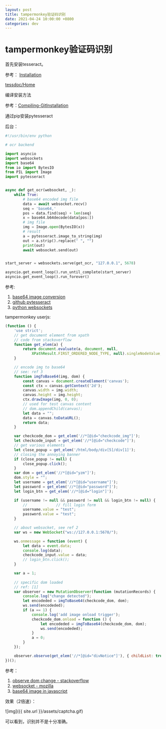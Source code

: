 ```yaml
---
layout: post
title: tampermonkey验证码识别
date: 2021-04-24 10:00:00 +0800
categories: dev
---
```

# tampermonkey验证码识别

首先安装tesseract。

参考：
[Installation](https://github.com/tesseract-ocr/tessdoc/blob/master/Installation.md)

[tessdoc/Home](https://tesseract-ocr.github.io/tessdoc/Home.html)

编译安装方法

参考：[Compiling-GitInstallation](https://tesseract-ocr.github.io/tessdoc/Compiling-%E2%80%93-GitInstallation.html)

通过pip安装pytesseract

后台：

```python
#!/usr/bin/env python

# ocr backend

import asyncio
import websockets
import base64
from io import BytesIO
from PIL import Image
import pytesseract


async def get_ocr(websocket, _):
    while True:
        # base64 encoded img file
        data = await websocket.recv()
        seq = 'base64,'
        pos = data.find(seq) + len(seq)
        x = base64.b64decode(data[pos:])
        # img file
        img = Image.open(BytesIO(x))
        # result
        a = pytesseract.image_to_string(img)
        out = a.strip().replace(" ", "")
        print(out)
        await websocket.send(out)


start_server = websockets.serve(get_ocr, "127.0.0.1", 5678)

asyncio.get_event_loop().run_until_complete(start_server)
asyncio.get_event_loop().run_forever()
```

参考:

1. [base64 image conversion](https://jdhao.github.io/2020/03/17/base64_opencv_pil_image_conversion/)
2. [github pytesseract](https://github.com/madmaze/pytesseract)
3. [python websockets](https://websockets.readthedocs.io/en/stable/intro.html)

tampermonkey userjs:

```javascript
(function () {
    'use strict';
    // get document element from xpath
    // code from stackoverflow
    function get_elem(a) {
        return document.evaluate(a, document, null,
            XPathResult.FIRST_ORDERED_NODE_TYPE, null).singleNodeValue;
    }

    // encode img to base64
    // see: ref 3
    function imgToBase64(img, dom) {
        const canvas = document.createElement('canvas');
        const ctx = canvas.getContext('2d');
        canvas.width = img.width;
        canvas.height = img.height;
        ctx.drawImage(img, 0, 0);
        // used for test canvas content
        // dom.appendChild(canvas);
        let data = "";
        data = canvas.toDataURL();
        return data;
    }

    var checkcode_dom = get_elem('//*[@id="checkcode_img"]');
    let checkcode_input = get_elem('//*[@id="checkcode"]');
    // get various elements
    let close_popup = get_elem('/html/body/div[5]/div[1]');
    // closing the annoying banner
    if (close_popup != null) {
        close_popup.click();
    }
    var dom = get_elem('//*[@id="yzm"]');
    dom.style = "";
    let username = get_elem('//*[@id="username"]');
    let password = get_elem('//*[@id="password"]');
    let login_btn = get_elem('//*[@id="login"]');

    if (username != null && password != null && login_btn != null) {
        //             // fill login form
        username.value = "test";
        password.value = "test";
    }

    // about websocket, see ref 2
    var ws = new WebSocket("ws://127.0.0.1:5678/");

    ws.onmessage = function (event) {
        let data = event.data;
        console.log(data);
        checkcode_input.value = data;
        // login_btn.click();
    }

    var a = 1;
    
    // specific dom loaded
    // ref: [1]
    var observer = new MutationObserver(function (mutationRecords) {
        console.log("change detected");
        let encodeded = imgToBase64(checkcode_dom, dom);
        ws.send(encodeded);
        if (a == 1) {
            console.log('add image onload trigger');
            checkcode_dom.onload = function () {
                let encodeded = imgToBase64(checkcode_dom, dom);
                ws.send(encodeded);
            }
            a = 0;
        }
    });

    observer.observe(get_elem('//*[@id="divNotice"]'), { childList: true });
})();
```

参考：

1. [observe dom change - stackoverflow](https://stackoverflow.com/a/34864115)
2. [websocket - mozilla](https://developer.mozilla.org/en-US/docs/Web/API/WebSockets_API/Writing_WebSocket_client_applications)
3. [base64 image in javascript](https://dev.to/migsarnavarro/how-to-base64-encode-an-image-in-javascript-4k8e)

效果（2倍速）：

![img]({{ site.url }}/assets/captcha.gif)

可以看到，识别并不是十分准确。
